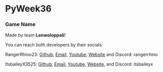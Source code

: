 # PyWeek36

### Game Name

Made by team **Lenwoloppali**!

You can reach both developers by their socials:

RangerRhino23: <a href="https://github.com/RangerRhino23" target="_blank">Github</a>, <a href="mailto:rangerrhino23@outlook.com" target="_blank">Email</a>, <a href="https://youtube.com/@RangerRhino23" target="_blank">Youtube</a>, <a href="https://RangerRhino23.ddns.net" target="_blank">Website</a> and Discord: rangerrhino

ItsbaileyX3525: <a href="https://github.com/ItsbaileyX3525" target="_blank">Github</a>, <a href="mailto:baileyleah542@gmail.com" target="_blank">Email</a>, <a href="https://youtube.com/@itsbailey444" target="_blank">Youtube</a>, <a href="https://baileyswebsite.ddns.net" target="_blank">Website</a>, and Discord: itsbaileyx